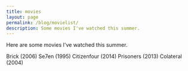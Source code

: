 ```yaml
---
title: movies
layout: page
permalink: /blog/movielist/
description: Some movies I've watched this summer.
---
```

<p>Here are some movies I've watched this summer.</p>
Brick (2006)  
Se7en (1995)  
Citizenfour (2014)  
Prisoners (2013)  
Colateral (2004)